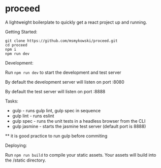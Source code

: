 # proceed
A lightweight boilerplate to quickly get a react project up and running.

Getting Started:

```
git clone https://github.com/msmykowski/proceed.git
cd proceed
npm i 
npm run dev 
```

Development:

Run ```npm run dev``` to start the development and test server

By default the development server will listen on port :8080

By default the test server will listen on port :8888

Tasks:

- gulp - runs gulp lint, gulp spec in sequence
- gulp lint - runs eslint
- gulp spec - runs the unit tests in a headless browser from the CLI
- gulp jasmine - starts the jasmine test server (default port is 8888)

** it is good practice to run gulp before commiting

Deploying:

Run ```npm run build``` to compile your static assets.  Your assets will build into the /static directory.

